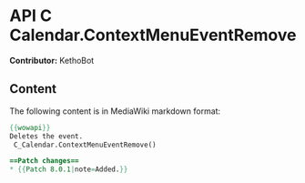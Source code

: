 # API C Calendar.ContextMenuEventRemove

**Contributor:** KethoBot

## Content

The following content is in MediaWiki markdown format:

```mediawiki
{{wowapi}}
Deletes the event.
 C_Calendar.ContextMenuEventRemove()

==Patch changes==
* {{Patch 8.0.1|note=Added.}}
```